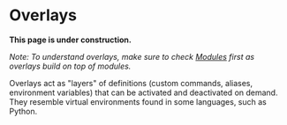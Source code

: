 # Overlays

**This page is under construction.**

_Note: To understand overlays, make sure to check [Modules](modules.md) first as overlays build on top of modules._

Overlays act as "layers" of definitions (custom commands, aliases, environment variables) that can be activated and deactivated on demand.
They resemble virtual environments found in some languages, such as Python.

